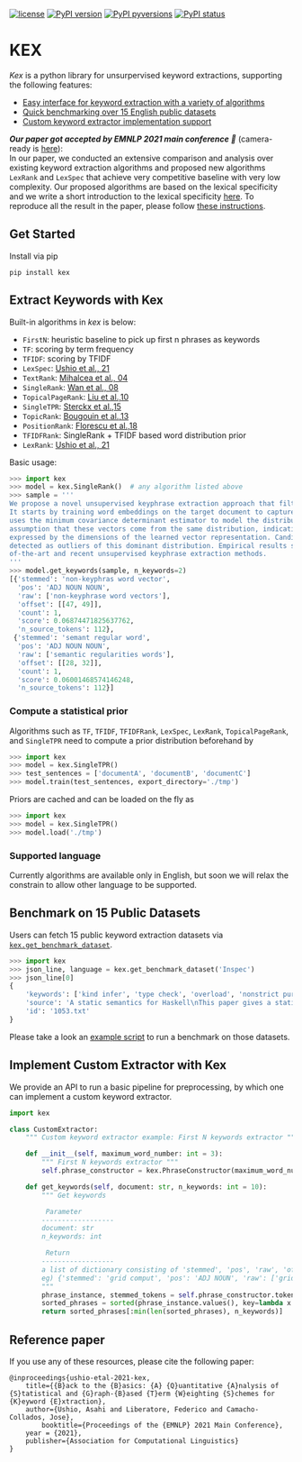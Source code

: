 [![license](https://img.shields.io/badge/License-MIT-brightgreen.svg)](https://github.com/asahi417/kex/blob/master/LICENSE)
[![PyPI version](https://badge.fury.io/py/kex.svg)](https://badge.fury.io/py/kex)
[![PyPI pyversions](https://img.shields.io/pypi/pyversions/kex.svg)](https://pypi.python.org/pypi/kex/)
[![PyPI status](https://img.shields.io/pypi/status/kex.svg)](https://pypi.python.org/pypi/kex/)


# KEX
*Kex* is a python library for unsurpervised keyword extractions, supporting the following features: 
- [Easy interface for keyword extraction with a variety of algorithms](https://github.com/asahi417/kex#extract-keywords-with-kex)
- [Quick benchmarking over 15 English public datasets](https://github.com/asahi417/kex#benchmark-on-15-public-datasets)
- [Custom keyword extractor implementation support](https://github.com/asahi417/kex#implement-custom-extractor-with-kex)

***Our paper got accepted by EMNLP 2021 main conference 🎉*** (camera-ready is [here](https://github.com/asahi417/kex/blob/master/asset/EMNLP21_Keyword_Extraction_camera.pdf)):  
In our paper, we conducted an extensive comparison and analysis over existing keyword extraction algorithms and proposed new algorithms `LexRank` and `LexSpec` that
achieve very competitive baseline with very low complexity. Our proposed algorithms are based on the lexical specificity and we write a short introduction to the 
lexical specificity [here](./asset/lexical_specificity.md).
To reproduce all the result in the paper, please follow [these instructions](https://github.com/asahi417/kex/tree/emnlp_2021/examples/result_back_to_the_basic).

## Get Started
Install via pip
```shell script
pip install kex
```

## Extract Keywords with Kex
Built-in algorithms in *kex* is below:
- `FirstN`: heuristic baseline to pick up first n phrases as keywords 
- `TF`: scoring by term frequency
- `TFIDF`: scoring by TFIDF
- `LexSpec`: [Ushio et al., 21](https://github.com/asahi417/kex/blob/master/asset/EMNLP21_Keyword_Extraction_camera.pdf)
- `TextRank`: [Mihalcea et al., 04](https://web.eecs.umich.edu/~mihalcea/papers/mihalcea.emnlp04.pdf)
- `SingleRank`: [Wan et al., 08](https://aclanthology.info/pdf/C/C08/C08-1122.pdf)
- `TopicalPageRank`: [Liu et al.,10](http://nlp.csai.tsinghua.edu.cn/~lzy/publications/emnlp2010.pdf)
- `SingleTPR`: [Sterckx et al.,15](https://core.ac.uk/download/pdf/55828317.pdf)
- `TopicRank`: [Bougouin et al.,13](http://www.aclweb.org/anthology/I13-1062)
- `PositionRank`: [Florescu et al.,18](http://people.cs.ksu.edu/~ccaragea/papers/acl17.pdf)
- `TFIDFRank`: SingleRank + TFIDF based word distribution prior
- `LexRank`: [Ushio et al., 21](https://github.com/asahi417/kex/blob/master/asset/EMNLP21_Keyword_Extraction_camera.pdf)

Basic usage:

```python
>>> import kex
>>> model = kex.SingleRank()  # any algorithm listed above
>>> sample = '''
We propose a novel unsupervised keyphrase extraction approach that filters candidate keywords using outlier detection.
It starts by training word embeddings on the target document to capture semantic regularities among the words. It then
uses the minimum covariance determinant estimator to model the distribution of non-keyphrase word vectors, under the
assumption that these vectors come from the same distribution, indicative of their irrelevance to the semantics
expressed by the dimensions of the learned vector representation. Candidate keyphrases only consist of words that are
detected as outliers of this dominant distribution. Empirical results show that our approach outperforms state
of-the-art and recent unsupervised keyphrase extraction methods.
'''
>>> model.get_keywords(sample, n_keywords=2)
[{'stemmed': 'non-keyphras word vector',
  'pos': 'ADJ NOUN NOUN',
  'raw': ['non-keyphrase word vectors'],
  'offset': [[47, 49]],
  'count': 1,
  'score': 0.06874471825637762,
  'n_source_tokens': 112},
 {'stemmed': 'semant regular word',
  'pos': 'ADJ NOUN NOUN',
  'raw': ['semantic regularities words'],
  'offset': [[28, 32]],
  'count': 1,
  'score': 0.06001468574146248,
  'n_source_tokens': 112}]
```

### Compute a statistical prior
Algorithms such as `TF`, `TFIDF`, `TFIDFRank`, `LexSpec`, `LexRank`, `TopicalPageRank`, and `SingleTPR` need to compute
a prior distribution beforehand by
```python
>>> import kex
>>> model = kex.SingleTPR()
>>> test_sentences = ['documentA', 'documentB', 'documentC']
>>> model.train(test_sentences, export_directory='./tmp')
``` 

Priors are cached and can be loaded on the fly as 
```python
>>> import kex
>>> model = kex.SingleTPR()
>>> model.load('./tmp')
```

### Supported language
Currently algorithms are available only in English, but soon we will relax the constrain to allow other language to be supported.

## Benchmark on 15 Public Datasets
Users can fetch 15 public keyword extraction datasets via [`kex.get_benchmark_dataset`](https://github.com/asahi417/kex/blob/master/kex/_get_dataset.py#L41).

```python
>>> import kex
>>> json_line, language = kex.get_benchmark_dataset('Inspec')
>>> json_line[0]
{
    'keywords': ['kind infer', 'type check', 'overload', 'nonstrict pure function program languag', ...],
    'source': 'A static semantics for Haskell\nThis paper gives a static semantics for Haskell 98, a non-strict ...',
    'id': '1053.txt'
}
```
 
Please take a look an [example script](https://github.com/asahi417/kex/blob/emnlp_2021/examples/result_back_to_the_basic/benchmark.py) to run a benchmark on those datasets.

## Implement Custom Extractor with Kex
We provide an API to run a basic pipeline for preprocessing, by which one can implement a custom keyword extractor.

```python
import kex

class CustomExtractor:
    """ Custom keyword extractor example: First N keywords extractor """

    def __init__(self, maximum_word_number: int = 3):
        """ First N keywords extractor """
        self.phrase_constructor = kex.PhraseConstructor(maximum_word_number=maximum_word_number)

    def get_keywords(self, document: str, n_keywords: int = 10):
        """ Get keywords

         Parameter
        ------------------
        document: str
        n_keywords: int

         Return
        ------------------
        a list of dictionary consisting of 'stemmed', 'pos', 'raw', 'offset', 'count'.
        eg) {'stemmed': 'grid comput', 'pos': 'ADJ NOUN', 'raw': ['grid computing'], 'offset': [[11, 12]], 'count': 1}
        """
        phrase_instance, stemmed_tokens = self.phrase_constructor.tokenize_and_stem_and_phrase(document)
        sorted_phrases = sorted(phrase_instance.values(), key=lambda x: x['offset'][0][0])
        return sorted_phrases[:min(len(sorted_phrases), n_keywords)]
```

## Reference paper
If you use any of these resources, please cite the following paper:
```
@inproceedings{ushio-etal-2021-kex,
    title={{B}ack to the {B}asics: {A} {Q}uantitative {A}nalysis of {S}tatistical and {G}raph-{B}ased {T}erm {W}eighting {S}chemes for {K}eyword {E}xtraction},
    author={Ushio, Asahi and Liberatore, Federico and Camacho-Collados, Jose},
        booktitle={Proceedings of the {EMNLP} 2021 Main Conference},
    year = {2021},
    publisher={Association for Computational Linguistics}
}
```
